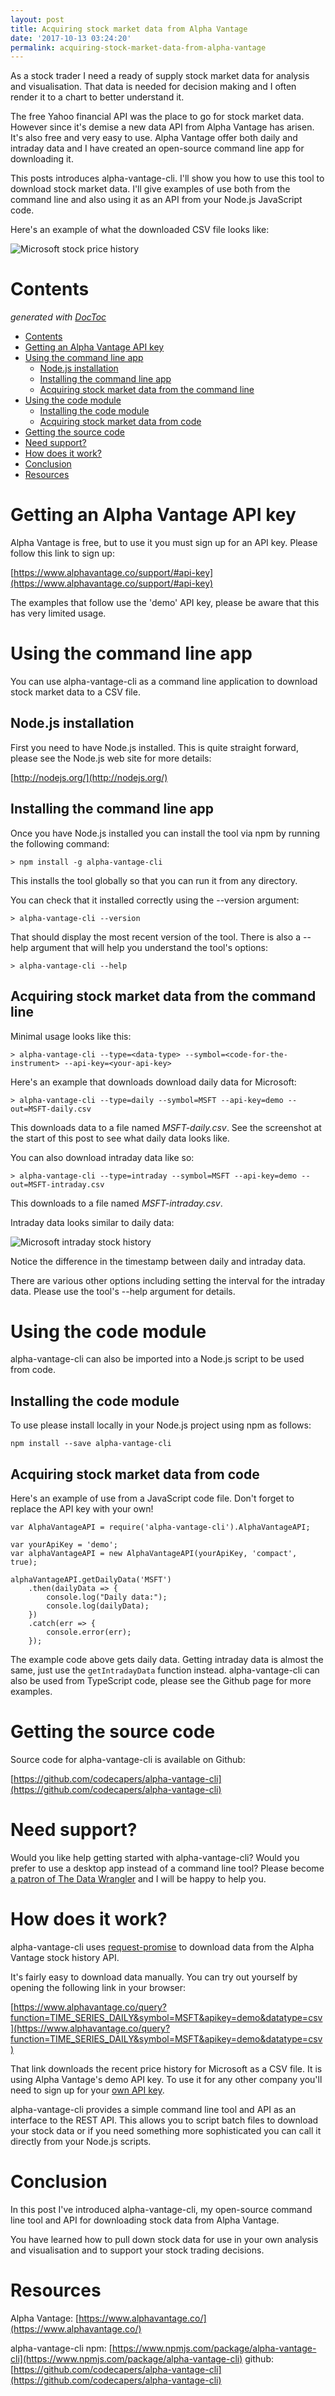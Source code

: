 ```yaml
---
layout: post
title: Acquiring stock market data from Alpha Vantage
date: '2017-10-13 03:24:20'
permalink: acquiring-stock-market-data-from-alpha-vantage
---
```


As a stock trader I need a ready of supply stock market data for analysis and visualisation. That data is needed for decision making and I often render it to a chart to better understand it. 

The free Yahoo financial API was the place to go for stock market data. However since it's demise a new data API from Alpha Vantage has arisen. It's also free and very easy to use. Alpha Vantage offer both daily and intraday data and I have created an open-source command line app for downloading it.

This posts introduces alpha-vantage-cli. I'll show you how to use this tool to download stock market data. I'll give examples of use both from the command line and also using it as an API from your Node.js JavaScript code.

Here's an example of what the downloaded CSV file looks like:

![Microsoft stock price history](content/images/2017/10/MSFT-daily.png)

# Contents

<!-- START doctoc generated TOC please keep comment here to allow auto update -->
<!-- DON'T EDIT THIS SECTION, INSTEAD RE-RUN doctoc TO UPDATE -->
 *generated with [DocToc](https://github.com/thlorenz/doctoc)*

- [Contents](#contents)
- [Getting an Alpha Vantage API key](#getting-an-alpha-vantage-api-key)
- [Using the command line app](#using-the-command-line-app)
  - [Node.js installation](#node-js-installation)
  - [Installing the command line app](#installing-the-command-line-app)
  - [Acquiring stock market data from the command line](#acquiring-stock-market-data-from-the-command-line)
- [Using the code module](#using-the-code-module)
  - [Installing the code module](#installing-the-code-module)
  - [Acquiring stock market data from code](#acquiring-stock-market-data-from-code)
- [Getting the source code](#getting-the-source-code)
- [Need support?](#need-support)
- [How does it work?](#how-does-it-work)
- [Conclusion](#conclusion)
- [Resources](#resources)

<!-- END doctoc generated TOC please keep comment here to allow auto update -->

# Getting an Alpha Vantage API key

Alpha Vantage is free, but to use it you must sign up for an API key. Please follow this link to sign up:

[https://www.alphavantage.co/support/#api-key](https://www.alphavantage.co/support/#api-key)

The examples that follow use the 'demo' API key, please be aware that this has very limited usage.

# Using the command line app

You can use alpha-vantage-cli as a command line application to download stock market data to a CSV file.

## Node.js installation

First you need to have Node.js installed. This is quite straight forward, please see the Node.js web site for more details:

[http://nodejs.org/](http://nodejs.org/)

## Installing the command line app

Once you have Node.js installed you can install the tool via npm by running the following command: 

    > npm install -g alpha-vantage-cli

This installs the tool globally so that you can run it from any directory.

You can check that it installed correctly using the --version argument:

    > alpha-vantage-cli --version

That should display the most recent version of the tool. There is also a --help argument that will help you understand the tool's options:

    > alpha-vantage-cli --help

## Acquiring stock market data from the command line

Minimal usage looks like this:

    > alpha-vantage-cli --type=<data-type> --symbol=<code-for-the-instrument> --api-key=<your-api-key> 

Here's an example that downloads  download daily data for Microsoft:

    > alpha-vantage-cli --type=daily --symbol=MSFT --api-key=demo --out=MSFT-daily.csv

This downloads data to a file named *MSFT-daily.csv*. See the screenshot at the start of this post to see what daily data looks like.

You can also download intraday data like so:

    > alpha-vantage-cli --type=intraday --symbol=MSFT --api-key=demo --out=MSFT-intraday.csv

This downloads to a file named *MSFT-intraday.csv*. 

Intraday data looks similar to daily data:

![Microsoft intraday stock history](content/images/2017/10/MSFT-intraday.png)

Notice the difference in the timestamp between daily and intraday data.

There are various other options including setting the interval for the intraday data. Please use the tool's --help argument for details.

# Using the code module

alpha-vantage-cli can also be imported into a Node.js script to be used from code.

## Installing the code module

To use please install locally in your Node.js project using npm as follows:

    npm install --save alpha-vantage-cli

## Acquiring stock market data from code

Here's an example of use from a JavaScript code file. Don't forget to replace the API key with your own!

    var AlphaVantageAPI = require('alpha-vantage-cli').AlphaVantageAPI;

    var yourApiKey = 'demo';
    var alphaVantageAPI = new AlphaVantageAPI(yourApiKey, 'compact', true);

    alphaVantageAPI.getDailyData('MSFT')
        .then(dailyData => {
            console.log("Daily data:");
            console.log(dailyData);
        })
        .catch(err => {
            console.error(err);
        });


The example code above gets daily data. Getting intraday data is almost the same, just use the `getIntradayData` function instead. alpha-vantage-cli can also be used from TypeScript code, please see the Github page for more examples.

# Getting the source code

Source code for alpha-vantage-cli is available on Github:

[https://github.com/codecapers/alpha-vantage-cli](https://github.com/codecapers/alpha-vantage-cli)


# Need support?

Would you like help getting started with alpha-vantage-cli? Would you prefer to use a desktop app instead of a command line tool? Please become [a patron of The Data Wrangler](https://www.patreon.com/thedatawrangler) and I will be happy to help you.

# How does it work?

alpha-vantage-cli uses [request-promise](https://www.npmjs.com/package/request-promise) to download data from the Alpha Vantage stock history API.

It's fairly easy to download data manually. You can try out yourself by opening the following link in your browser:

[https://www.alphavantage.co/query?function=TIME_SERIES_DAILY&symbol=MSFT&apikey=demo&datatype=csv](https://www.alphavantage.co/query?function=TIME_SERIES_DAILY&symbol=MSFT&apikey=demo&datatype=csv)

That link downloads the recent price history for Microsoft as a CSV file. It is using Alpha Vantage's demo API key. To use it for any other company you'll need to sign up for your [own API key](https://www.alphavantage.co/support/#api-key).

alpha-vantage-cli provides a simple command line tool and API as an interface to the REST API. This allows you to script batch files to download your stock data or if you need something more sophisticated you can call it directly from your Node.js scripts.

# Conclusion

In this post I've introduced alpha-vantage-cli, my open-source command line tool and API for downloading stock data from Alpha Vantage. 

You have learned how to pull down stock data for use in your own analysis and visualisation and to support your stock trading decisions.

# Resources

Alpha Vantage: [https://www.alphavantage.co/](https://www.alphavantage.co/)

alpha-vantage-cli
npm: [https://www.npmjs.com/package/alpha-vantage-cli](https://www.npmjs.com/package/alpha-vantage-cli)
github: [https://github.com/codecapers/alpha-vantage-cli](https://github.com/codecapers/alpha-vantage-cli)